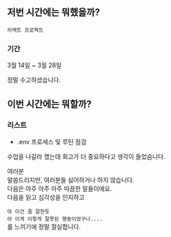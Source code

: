 ## 저번 시간에는 뭐했을까?

`리액트 프로젝트`

### 기간

3월 14일 ~ 3월 28일

정말 수고하셨습니다.

## 이번 시간에는 뭐할까?

### 리스트

- .env 프로세스 및 루틴 점검

수업을 나갈라 켔는데 회고가 더 중요하다고 생각이 들었슴니다.

여러분  
말씀드리지만, 여러분들 싫어하거나 하지 않습니다.  
다음은 아주 아주 아주 따끔한 말들이에요.  
다음을 읽고 심각성을 인지하고

`아 이건 좀 잘한듯`  
`아 이게 이렇게 잘못된 행동이었구나....`  
를 느끼기에 정말 절실합니다.
